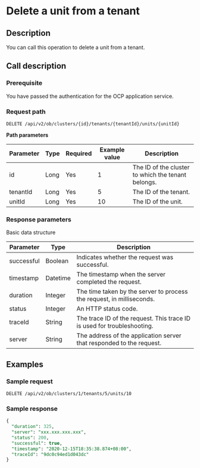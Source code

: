 Delete a unit from a tenant 
================================================



Description 
--------------------------------

You can call this operation to delete a unit from a tenant.

Call description 
-------------------------------------

### Prerequisite 

You have passed the authentication for the OCP application service.

### Request path 

`DELETE /api/v2/ob/clusters/{id}/tenants/{tenantId}/units/{unitId}`

**Path parameters** 


| Parameter | Type | Required | Example value |                    Description                     |
|-----------|------|----------|---------------|----------------------------------------------------|
| id        | Long | Yes      | 1             | The ID of the cluster to which the tenant belongs. |
| tenantId  | Long | Yes      | 5             | The ID of the tenant.                              |
| unitId    | Long | Yes      | 10            | The ID of the unit.                                |



### Response parameters 

Basic data structure


| Parameter  |   Type   |                               Description                               |
|------------|----------|-------------------------------------------------------------------------|
| successful | Boolean  | Indicates whether the request was successful.                           |
| timestamp  | Datetime | The timestamp when the server completed the request.                    |
| duration   | Integer  | The time taken by the server to process the request, in milliseconds.   |
| status     | Integer  | An HTTP status code.                                                    |
| traceId    | String   | The trace ID of the request. This trace ID is used for troubleshooting. |
| server     | String   | The address of the application server that responded to the request.    |



Examples 
-----------------------------

### Sample request 

`DELETE /api/v2/ob/clusters/1/tenants/5/units/10`

### Sample response 

```sql
{
  "duration": 325,
  "server": "xxx.xxx.xxx.xxx",
  "status": 200,
  "successful": true,
  "timestamp": "2020-12-15T18:35:38.874+08:00",
  "traceId": "9dc0c94ed1d043dc"
} 
```


